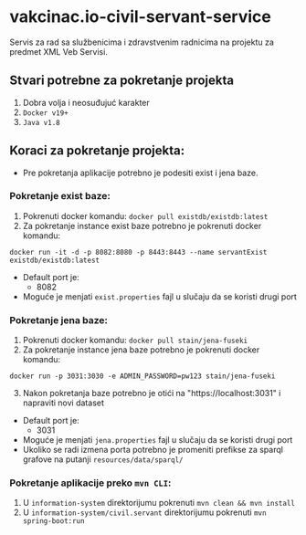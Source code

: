# vakcinac.io-civil-servant-service
Servis za rad sa službenicima i zdravstvenim radnicima na projektu za predmet XML Veb Servisi.

## Stvari potrebne za pokretanje projekta

1. Dobra volja i neosuđujuć karakter
2. `Docker v19+`
3. `Java v1.8`

## Koraci za pokretanje projekta:

- Pre pokretanja aplikacije potrebno je podesiti exist i jena baze.

### Pokretanje exist baze: 

1. Pokrenuti docker komandu: `docker pull existdb/existdb:latest`
2. Za pokretanje instance exist baze potrebno je pokrenuti docker komandu: 
  
`docker run -it -d -p 8082:8080 -p 8443:8443 --name servantExist existdb/existdb:latest`

- Default port je:
  - 8082
- Moguće je menjati `exist.properties` fajl u slučaju da se koristi drugi port		

### Pokretanje jena baze:
1. Pokrenuti docker komandu: `docker pull stain/jena-fuseki`
2. Za pokretanje instance jena baze potrebno je pokrenuti docker komandu:

`docker run -p 3031:3030 -e ADMIN_PASSWORD=pw123 stain/jena-fuseki`

3. Nakon pokretanja baze potrebno je otići na "https://localhost:3031" i napraviti novi dataset
- Default port je:
  - 3031
- Moguće je menjati `jena.properties` fajl u slučaju da se koristi drugi port
- Ukoliko se radi izmena porta potrebno je promeniti prefikse za sparql grafove na putanji `resources/data/sparql/`

### Pokretanje aplikacije preko `mvn CLI`:
1. U `information-system` direktorijumu pokrenuti `mvn clean && mvn install`
2. U `information-system/civil.servant` direktorijumu pokrenuti `mvn spring-boot:run`